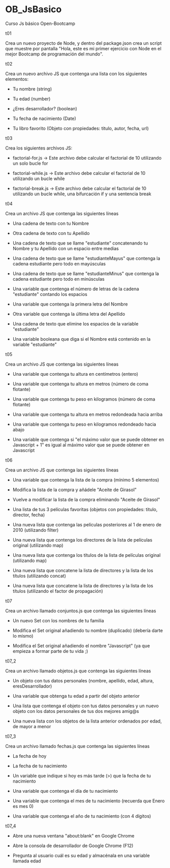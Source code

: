 # OB_JsBasico
Curso Js básico Open-Bootcamp

t01

Crea un nuevo proyecto de Node, y dentro del package.json crea un script que muestre por pantalla "Hola, este es mi primer ejercicio con Node en el mejor Bootcamp de programación del mundo".

t02

Crea un nuevo archivo JS que contenga una lista con los siguientes elementos:

- Tu nombre (string)

- Tu edad (number)

- ¿Eres desarrollador? (boolean)

- Tu fecha de nacimiento (Date)

- Tu libro favorito (Objeto con propiedades: titulo, autor, fecha, url)

t03

Crea los siguientes archivos JS:

- factorial-for.js -> Este archivo debe calcular el factorial de 10 utilizando un solo bucle for

- factorial-while.js -> Este archivo debe calcular el factorial de 10 utilizando un bucle while

- factorial-break.js -> Este archivo debe calcular el factorial de 10 utilizando un bucle while, una bifurcación if y una sentencia break

t04

Crea un archivo JS que contenga las siguientes líneas

- Una cadena de texto con tu Nombre

- Otra cadena de texto con tu Apellido

- Una cadena de texto que se llame "estudiante" concatenando tu Nombre y tu Apellido con un espacio entre medias

- Una cadena de texto que se llame "estudianteMayus" que contenga la cadena estudiante pero todo en mayúsculas

- Una cadena de texto que se llame "estudianteMinus" que contenga la cadena estudiante pero todo en minúsculas

- Una variable que contenga el número de letras de la cadena "estudiante" contando los espacios

- Una variable que contenga la primera letra del Nombre

- Otra variable que contenga la última letra del Apellido

- Una cadena de texto que elimine los espacios de la variable "estudiante"

- Una variable booleana que diga si el Nombre está contenido en la variable "estudiante"

t05

Crea un archivo JS que contenga las siguientes líneas

- Una variable que contenga tu altura en centímetros (entero)

- Una variable que contenga tu altura en metros (número de coma flotante)

- Una variable que contenga tu peso en kilogramos (número de coma flotante)

- Una variable que contenga tu altura en metros redondeada hacia arriba

- Una variable que contenga tu peso en kilogramos redondeado hacia abajo

- Una variable que contenga si "el máximo valor que se puede obtener en Javascript + 1" es igual al máximo valor que se puede obtener en Javascript

t06

Crea un archivo JS que contenga las siguientes líneas

- Una variable que contenga la lista de la compra (mínimo 5 elementos)

- Modifica la lista de la compra y añádele "Aceite de Girasol"

- Vuelve a modificar la lista de la compra eliminando "Aceite de Girasol"

- Una lista de tus 3 películas favoritas (objetos con propiedades: titulo, director, fecha)

- Una nueva lista que contenga las películas posteriores al 1 de enero de 2010 (utilizando filter)

- Una nueva lista que contenga los directores de la lista de películas original (utilizando map)

- Una nueva lista que contenga los títulos de la lista de películas original (utilizando map)

- Una nueva lista que concatene la lista de directores y la lista de los títulos (utilizando concat)

- Una nueva lista que concatene la lista de directores y la lista de los títulos (utilizando el factor de propagación)

t07

Crea un archivo llamado conjuntos.js que contenga las siguientes líneas

- Un nuevo Set con los nombres de tu familia

- Modifica el Set original añadiendo tu nombre (duplicado) (debería darte lo mismo)

- Modifica el Set original añadiendo el nombre "Javascript" (ya que empieza a formar parte de tu vida ;)

t07_2

Crea un archivo llamado objetos.js que contenga las siguientes líneas

- Un objeto con tus datos personales (nombre, apellido, edad, altura, eresDesarrollador)

- Una variable que obtenga tu edad a partir del objeto anterior

- Una lista que contenga el objeto con tus datos personales y un nuevo objeto con los datos personales de tus dos mejores amig@s

- Una nueva lista con los objetos de la lista anterior ordenados por edad, de mayor a menor

t07_3

Crea un archivo llamado fechas.js que contenga las siguientes líneas

- La fecha de hoy

- La fecha de tu nacimiento

- Un variable que indique si hoy es más tarde (>) que la fecha de tu nacimiento

- Una variable que contenga el día de tu nacimiento

- Una variable que contenga el mes de tu nacimiento (recuerda que Enero es mes 0)

- Una variable que contenga el año de tu nacimiento (con 4 dígitos)

t07_4

- Abre una nueva ventana "about:blank" en Google Chrome

- Abre la consola de desarrollador de Google Chrome (F12)

- Pregunta al usuario cuál es su edad y almacénala en una variable llamada edad